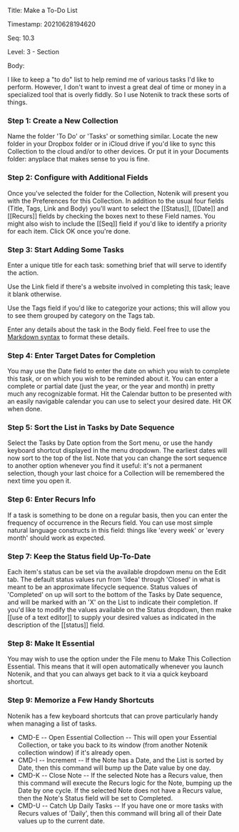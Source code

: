 Title:  Make a To-Do List

Timestamp: 20210628194620

Seq:    10.3

Level:  3 - Section

Body: 

I like to keep a "to do" list to help remind me of various tasks I'd like to perform. However, I don't want to invest a great deal of time or money in a specialized tool that is overly fiddly. So I use Notenik to track these sorts of things. 

### Step 1: Create a New Collection

Name the folder 'To Do' or 'Tasks' or something similar. Locate the new folder in your Dropbox folder or in iCloud drive if you'd like to sync this Collection to the cloud and/or to other devices. Or put it in your Documents folder: anyplace that makes sense to you is fine. 

### Step 2: Configure with Additional Fields

Once you've selected the folder for the Collection, Notenik will present you with the Preferences for this Collection. In addition to the usual four fields (Title, Tags, Link and Body) you'll want to select the [[Status]], [[Date]] and [[Recurs]] fields by checking the boxes next to these Field names. You might also wish to include the [[Seq]] field if you'd like to identify a priority for each item. Click OK once you're done. 

### Step 3: Start Adding Some Tasks

Enter a unique title for each task: something brief that will serve to identify the action.  

Use the Link field if there's a website involved in completing this task; leave it blank otherwise. 

Use the Tags field if you'd like to categorize your actions; this will allow you to see them grouped by category on the Tags tab. 

Enter any details about the task in the Body field. Feel free to use the [Markdown syntax][markdown] to format these details. 

### Step 4: Enter Target Dates for Completion

You may use the Date field to enter the date on which you wish to complete this task, or on which you wish to be reminded about it. You can enter a complete or partial date (just the year, or the year and month) in pretty much any recognizable format. Hit the Calendar button to be presented with an easily navigable calendar you can use to select your desired date. Hit OK when done. 

### Step 5: Sort the List in Tasks by Date Sequence

Select the Tasks by Date option from the Sort menu, or use the handy keyboard shortcut displayed in the menu dropdown. The earliest dates will now sort to the top of the list. Note that you can change the sort sequence to another option whenever you find it useful: it's not a permanent selection, though your last choice for a Collection will be remembered the next time you open it. 

### Step 6: Enter Recurs Info

If a task is something to be done on a regular basis, then you can enter the frequency of occurrence in the Recurs field. You can use most simple natural language constructs in this field: things like 'every week' or 'every month' should work as expected. 

### Step 7: Keep the Status field Up-To-Date

Each item's status can be set via the available dropdown menu on the Edit tab. The default status values run from 'Idea' through 'Closed' in what is meant to be an approximate lifecycle sequence. Status values of 'Completed' on up will sort to the bottom of the Tasks by Date sequence, and will be marked with an 'X' on the List to indicate their completion. If you'd like to modify the values available on the Status dropdown, then make [[use of a text editor]] to supply your desired values as indicated in the description of the [[status]] field. 

### Step 8: Make It Essential

You may wish to use the option under the File menu to Make This Collection Essential. This means that it will open automatically whenever you launch Notenik, and that you can always get back to it via a quick keyboard shortcut.

### Step 9: Memorize a Few Handy Shortcuts

Notenik has a few keyboard shortcuts that can prove particularly handy when managing a list of tasks. 

* CMD-E -- Open Essential Collection -- This will open your Essential Collection, or take you back to its window (from another Notenik collection window) if it's already open.
* CMD-I -- Increment -- If the Note has a Date, and the List is sorted by Date, then this command will bump up the Date value by one day. 
* CMD-K -- Close Note -- If the selected Note has a Recurs value, then this command will execute the Recurs logic for the Note, bumping up the Date by one cycle. If the selected Note does not have a Recurs value, then the Note's Status field will be set to Completed. 
* CMD-U -- Catch Up Daily Tasks -- If you have one or more tasks with Recurs values of 'Daily', then this command will bring all of their Date values up to the current date. 


[appstore]: https://apps.apple.com/us/app/notenik/id1465997984?mt=12

[markdown]: https://daringfireball.net/projects/markdown/syntax

[proj1]: https://notenik.net/blog/notenik-project-1-create-a-simple-collection-of-notes.html

[proj2]: https://notenik.net/blog/notenik-project-2-create-a-collection-of-bookmarks.html

[ug-status]: https://notenik.net/swift.html#track-the-status-of-your-notes

